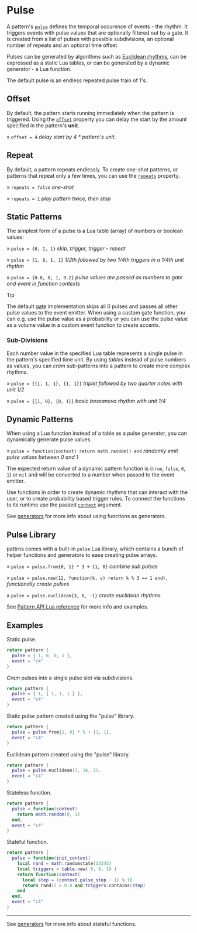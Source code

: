 # Pulse

A pattern's [`pulse`](../API/pattern.md#pulse) defines the temporal occurence of events - the rhythm. It triggers events with pulse values that are optionally filtered out by a gate. It is created from a list of pulses with possible subdivisions, an optional number of repeats and an optional time offset. 

Pulses can be generated by algorithms such as [Euclidean rhythms](https://en.wikipedia.org/wiki/Euclidean_rhythm), can be expressed as a static Lua tables, or can be generated by a dynamic generator - a Lua function.

The default pulse is an endless repeated pulse train of 1's.

## Offset

By default, the pattern starts running immediately when the pattern is triggered. Using the [`offset`](../API/pattern.md#offset) property you can delay the start by the amount specified in the pattern's **unit**.  

» `offset = 4` *delay start by 4 * pattern's unit*.

## Repeat

By default, a pattern repeats endlessly. To create one-shot patterns, or patterns that repeat only a few times, you can use the [`repeats`](../API/pattern.md#repeats) property.

» `repeats = false` *one-shot*

» `repeats = 1` *play pattern twice, then stop*

## Static Patterns

The simplest form of a pulse is a Lua table (array) of numbers or boolean values:

» `pulse = {0, 1, 1}` *skip, trigger, trigger - repeat*

» `pulse = {1, 0, 1, 1}` *1/2th followed by two 1/4th triggers in a 1/4th unit rhythm*

» `pulse = {0.8, 0, 1, 0.2}` *pulse values are passed as numbers to gate and event in function contexts*

> [!TIP]
> The default [gate](./gate.md) implementation skips all 0 pulses and passes all other pulse values to the event emitter. When using a custom gate function, you can e.g. use the pulse value as a probability or you can use the pulse value as a volume value in a custom event function to create accents.

### Sub-Divisions

Each number value in the specified Lua table represents a single pulse in the pattern's specified time unit. By using *tables* instead of pulse numbers as values, you can *cram* sub-patterns into a pattern to create more complex rhythms.  

» `pulse = {{1, 1, 1}, {1, 1}}` *triplet followed by two quarter notes with unit 1/2*

» `pulse = {{1, 0}, {0, 1}}` *basic bossanova rhythm with unit 1/4*


## Dynamic Patterns

When using a Lua function instead of a table as a pulse generator, you can dynamically generate pulse values.

» `pulse = function(context) return math.random() end` *randomly emit pulse values between 0 and 1*

The expected return value of a dynamic pattern function is (`true`, `false`, `0`, `1`) or `nil` and will be converted to a number when passed to the event emitter.

Use functions in order to create dynamic rhythms that can interact with the user, or to create probability based trigger rules. To connect the functions to its runtime use the passed [`context`](../API/pattern.md#PulseContext) argument.

See [generators](../extras/generators.md) for more info about using functions as generators.

## Pulse Library

pattrns comes with a built-in `pulse` Lua library, which contains a bunch of helper functions and generators to ease creating pulse arrays. 

» `pulse = pulse.from{0, 1} * 3 + {1, 0}` *combine sub pulses*

» `pulse = pulse.new(12, function(k, v) return k % 3 == 1 end),` *functionally create pulses*

» `pulse = pulse.euclidean{3, 8, -1}` *create euclidean rhythms*

See [Pattern API Lua reference](../API/pulse.md) for more info and examples.

## Examples

Static pulse.
```lua
return pattern {
  pulse = { 1, 0, 0, 1 },
  event = "c4"
}
```

*Cram* pulses into a single pulse slot via subdivisions.
```lua
return pattern {
  pulse = { 1, { 1, 1, 1 } },
  event = "c4"
}
```

Static pulse pattern created using the "pulse" library.
```lua
return pattern {
  pulse = pulse.from{1, 0} * 5 + {1, 1},
  event = "c4"
}
```

Euclidean pattern created using the "pulse" library.
```lua
return pattern {
  pulse = pulse.euclidean(7, 16, 2),
  event = "c4"
}
```

Stateless function.
```lua
return pattern {
  pulse = function(context)
    return math.random(0, 1)
  end,
  event = "c4"
}
```

Stateful function.
```lua
return pattern {
  pulse = function(init_context)
    local rand = math.randomstate(12345)
    local triggers = table.new{ 0, 6, 10 }
    return function(context)
      local step = (context.pulse_step - 1) % 16
      return rand() > 0.8 and triggers:contains(step)
    end
  end,
  event = "c4"
}
```

---

See [generators](../extras/generators.md) for more info about stateful functions.
